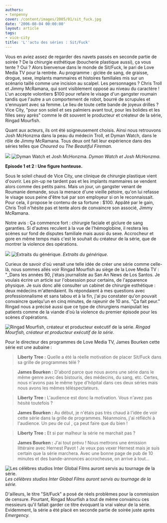 ```yaml
---
authors:
- tenpenny
cover: /content/images/2005/01/sit_fuck.jpg
date: '2006-08-04 00:00:00'
layout: article
tags:
- vice-city
title: 'L''actu des séries : Sit/Fuck'
---
```



Vous en aviez assez de regarder des navets passés en seconde partie de soirée ? De la chirurgie esthétique (boucherie plastique aussi), ça vous tente ? Oui ? Alors bienvenue dans le monde de Sit/Fuck, le pari de Love Media TV pour la rentrée. Au programme : giclée de sang, de graisse, drogue, sexe, implants mammaires et histoires familiales mis sur un scénario&nbsp;taillé comme une incision au scalpel. Les personnages ? Chris Troll et Jimmy McRamana, qui sont visiblement opposé au niveau du caractère ! L'un accepte volontiers $100 pour refaire le visage d'un gangster roumain tandis que l'autre a un comportement de robot, bourré de scrupules et s'ennuyant avec sa femme. Le lieu de toute cette bande de joyeux drilles ? Vice City, "pour son soleil et ses palmiers avant tout, pour les bolides et les filles sexy après" comme le dit souvent le producteur et créateur&nbsp;de la série, Ringad Mourfish.

Quant aux acteurs, ils ont été soigneusement choisis. Ainsi nous retrouvons Josh McHonzma dans la peau du médecin Troll, et Dyman Watch, dans le rôle de Jimmy McRamana. Tous deux ont fait leur expérience dans des séries telles que _Choured_ ou _The Beautiful&nbsp;Fireman._

![](/content/images/2005/01/dyman_watch.jpg)
![Dyman Watch et Josh McHonzma.](/content/images/2005/01/josh_mcandrew.jpg)
_Dyman Watch et Josh McHonzma._

**Episode 1 et 2&nbsp;: Une figure honteuse.**

Sous le soleil chaud de Vice City, une clinique de chirurgie plastique vient d'ouvrir. Les pin-up ne tardent pas et les implants mammaires se vendent alors comme des petits pains. Mais un jour, un gangster venant de Roumanie demande, sous la menace d'une vieille pétoire, qu'on lui refasse le visage sous peine d'être tué par son employeur si on le reconnaissait. Pour cela, il propose le contenu de sa fortune : $100. Appâté par le gain, Chris Troll n'hésite pas et tente alors de convaincre son associé, Jimmy McRamana.

Notre avis : Ça commence fort : chirurgie faciale et giclure de sang garanties. Si d'autres reculent à la vue de l'hémoglobine, il restera les scènes sur fond de disputes familiale mais aussi du sexe. Accrocheur et gore en même temps mais c'est le souhait du créateur de la série, que de montrer la violence des opérations.

![](/content/images/2005/01/g_n_rique1.jpg)
![Extraits du générique.](/content/images/2005/01/g_n_rique2.jpg)
_Extraits du générique._

Curieux de savoir d'où venait une telle idée de créer une série comme celle-là, nous sommes allés voir Ringad Mourfish au siège de la Love Media TV : "\_Dans les années 90, j'étais journaliste&nbsp;au San An News de Los Santos. Je voulais écrire un article sur l'obsession pour certains, de l'apparence physique. Je suis donc allé consulter un cabinet de chirurgie esthétique : deux médecins m'attendaient. Ils répondaient à mes questions avec professionnalisme et sans tabou et à la fin, j'ai pu constater qu'on pouvait convaincre quelqu'un en cinq minutes, de rajeunir de 10 ans. "Ça fait peur." Ringad nous a précisé aussi que ce type de chirurgiens manipulait les patients comme de la viande d'où la violence du premier épisode pour les scènes d'opérations.

![Ringad Mourfish, créateur et producteur exécutif de la série.](/content/images/2005/01/producteur.jpg)
_Ringad Mourfish, créateur et producteur exécutif de la série._

Pour le directeur des programmes de Love Media TV, James Bourken&nbsp;cette série est une aubaine :

> **Liberty Tree :** Quelle a été la réelle motivation de placer Sit/Fuck dans sa grille de programmes télé ?

> **James Bourken :** D'abord parce que nous avons une série dans le même genre avec des bistouris, des médecins, du sang, etc. Certes, nous n'avons pas le même type d'hôpital dans ces deux séries mais nous avons les mêmes téléspectateurs.

> **Liberty Tree :** L'audience est donc la motivation. Vous n'avez&nbsp;pas hésité toutefois ?

> **James Bourken :** Au début, je n'étais pas très chaud à l'idée de voir cette série dans la grille de programmes. Néanmoins, j'ai réfléchi à l'audience. Un peu de cul , ça peut faire que du bien !

> **Liberty Tree :** Et si par malheur la série ne marchait pas ?

> **James Bourken :** J'ai tout prévu ! Nous mettrons une émission littéraire avec Hernest Pavot ! Je veux pas vexer Hernest mais je suis certain que la série marchera. Avec une bonne page de pub de 10 minutes et des bande-annonces accrocheuse, on arrive à tout...

![Les célèbres studios Inter Global Films auront servis au tournage de la série.](/content/images/2005/01/studio.jpg)
_Les célèbres studios Inter Global Films auront servis au tournage de la série._

D'ailleurs, le titre "Sit/Fuck" a posé de réels problèmes pour la commission de censure. Pourtant, Ringad Mourfish a tout de même convaincu ces messieurs qu'il fallait garder ce titre évoquant la vrai valeur de la série. Evidemment, la série a été placé en seconde partie de soirée juste après _Emergency._